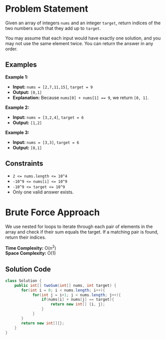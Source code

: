 # Problem Statement

Given an array of integers `nums` and an integer `target`, return indices of the two numbers such that they add up to `target`.

You may assume that each input would have exactly one solution, and you may not use the same element twice. You can return the answer in any order.

## Examples

**Example 1:**

- **Input:** `nums = [2,7,11,15]`, `target = 9`
- **Output:** `[0,1]`
- **Explanation:** Because `nums[0] + nums[1] == 9`, we return `[0, 1]`.

**Example 2:**

- **Input:** `nums = [3,2,4]`, `target = 6`
- **Output:** `[1,2]`

**Example 3:**

- **Input:** `nums = [3,3]`, `target = 6`
- **Output:** `[0,1]`

## Constraints

- `2 <= nums.length <= 10^4`
- `-10^9 <= nums[i] <= 10^9`
- `-10^9 <= target <= 10^9`
- Only one valid answer exists.

# Brute Force Approach

We use nested for loops to iterate through each pair of elements in the array and check if their sum equals the target. If a matching pair is found, return their indices.

**Time Complexity:** O(n<sup>2</sup>)  
**Space Complexity:** O(1)

## Solution Code

```java
class Solution {
    public int[] twoSum(int[] nums, int target) {
       for(int i = 0; i < nums.length; i++){
            for(int j = i+1; j < nums.length; j++){
                if(nums[i] + nums[j] == target){
                    return new int[] {i, j};
                }
            }
       }
       return new int[]{};
    }
}
```

